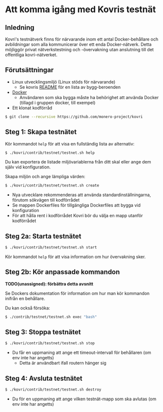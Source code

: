 # Att komma igång med Kovris testnät

## Inledning

Kovri's testnätverk finns för närvarande inom ett antal Docker-behållare och avbildningar som alla kommunicerar över ett enda Docker-nätverk.
Detta möjliggör privat nätverkstestning och -övervakning utan anslutning till det offentliga kovri-nätverket.

## Förutsättningar

- Linux utvecklingsmiljö (Linux stöds för närvarande)
   - Se kovris [README](https://github.com/monero-project/kovri#building) för en lista av bygg-beroenden
- [Docker](https://www.docker.com/)
   - Användaren som ska bygga måste ha behörighet att använda Docker (tillagd i gruppen docker, till exempel)
- Ett klonat kodförråd

```bash
$ git clone --recursive https://github.com/monero-project/kovri
```

## Steg 1: Skapa testnätet

Kör kommandot `help` för att visa en fullständig lista av alternativ:

```bash
$ ./kovri/contrib/testnet/testnet.sh help
```

Du kan exportera de listade miljövariablerna från ditt skal eller ange dem själv vid konfiguration.

Skapa miljön och ange lämpliga värden:

```bash
$ ./kovri/contrib/testnet/testnet.sh create
```

- Nya utvecklare rekommenderas att använda standardinställningarna, förutom sökvägen till kodförrådet
- Se mappen Dockerfiles för tillgängliga Dockerfiles att bygga vid konfiguration
- För att hålla rent i kodförrådet Kovri bör du välja en mapp utanför kodförrådet

## Steg 2a: Starta testnätet

```bash
$ ./kovri/contrib/testnet/testnet.sh start
```

Kör kommandot `help` för att visa information om hur övervakning sker.

## Steg 2b: Kör anpassade kommandon

**TODO(unassigned): förbättra detta avsnitt**

Se Dockers dokumentation för information om hur man kör kommandon inifrån en behållare.

Du kan också försöka:

```bash
$ ./contrib/testnet/testnet.sh exec "bash"
```

## Steg 3: Stoppa testnätet

```bash
$ ./kovri/contrib/testnet/testnet.sh stop
```

- Du får en uppmaning att ange ett timeout-intervall för behållaren (om env inte har angetts)
   - Detta är användbart ifall routern hänger sig

## Steg 4: Avsluta testnätet

```bash
$ ./kovri/contrib/testnet/testnet.sh destroy
```

- Du för en uppmaning att ange vilken testnät-mapp som ska avlutas (om env inte har angetts)

